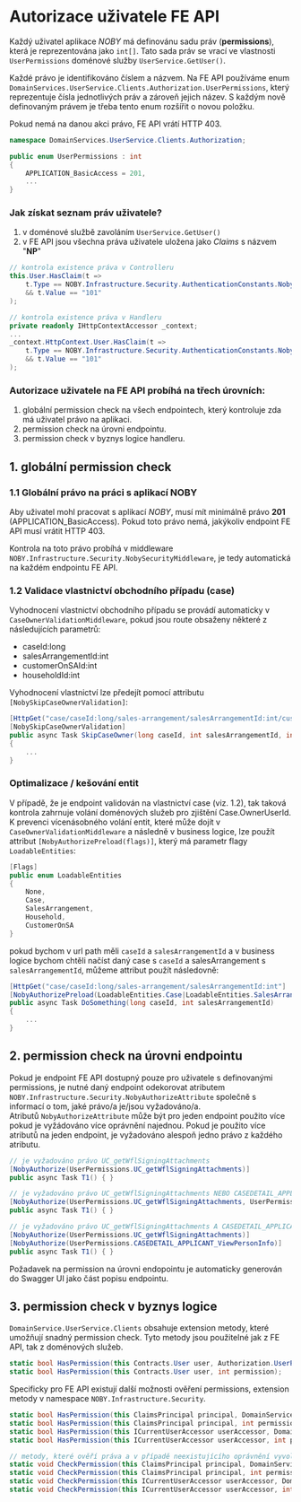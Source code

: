 ﻿# Autorizace uživatele FE API
Každý uživatel aplikace *NOBY* má definovánu sadu práv (**permissions**), která je reprezentována jako `int[]`.
Tato sada práv se vrací ve vlastnosti `UserPermissions` doménové služby `UserService.GetUser()`.

Každé právo je identifikováno číslem a názvem. 
Na FE API používáme enum `DomainServices.UserService.Clients.Authorization.UserPermissions`, který reprezentuje čísla jednotlivých práv a zároveň jejich název.
S každým nově definovaným právem je třeba tento enum rozšířit o novou položku.

Pokud nemá na danou akci právo, FE API vrátí HTTP 403.

```csharp
namespace DomainServices.UserService.Clients.Authorization;

public enum UserPermissions : int
{
    APPLICATION_BasicAccess = 201,
    ...
}
```

### Jak získat seznam práv uživatele?
1) v doménové službě zavoláním `UserService.GetUser()`
2) v FE API jsou všechna práva uživatele uložena jako *Claims* s názvem "**NP**"

```csharp
// kontrola existence práva v Controlleru
this.User.HasClaim(t => 
    t.Type == NOBY.Infrastructure.Security.AuthenticationConstants.NobyPermissionClaimType 
    && t.Value == "101"
);

// kontrola existence práva v Handleru
private readonly IHttpContextAccessor _context;
...
_context.HttpContext.User.HasClaim(t => 
    t.Type == NOBY.Infrastructure.Security.AuthenticationConstants.NobyPermissionClaimType 
    && t.Value == "101"
);
```

### Autorizace uživatele na FE API probíhá na třech úrovních:
1) globální permission check na všech endpointech, který kontroluje zda má uživatel právo na aplikaci.
2) permission check na úrovni endpointu.
3) permission check v byznys logice handleru.

## 1. globální permission check

### 1.1 Globální právo na práci s aplikací NOBY
Aby uživatel mohl pracovat s aplikací *NOBY*, musí mít minimálně právo **201** (APPLICATION_BasicAccess). 
Pokud toto právo nemá, jakýkoliv endpoint FE API musí vrátit HTTP 403.

Kontrola na toto právo probíhá v middleware `NOBY.Infrastructure.Security.NobySecurityMiddleware`, je tedy automatická na každém endpointu FE API.

### 1.2 Validace vlastnictví obchodního případu (case)
Vyhodnocení vlastnictví obchodního případu se provádí automaticky v `CaseOwnerValidationMiddleware`, pokud jsou route obsaženy některé z následujících parametrů:
- caseId:long
- salesArrangementId:int
- customerOnSAId:int
- householdId:int

Vyhodnocení vlastnictví lze předejít pomocí attributu `[NobySkipCaseOwnerValidation]`:

```csharp
[HttpGet("case/caseId:long/sales-arrangement/salesArrangementId:int/customer-on-sa/customerOnSAId:int"]
[NobySkipCaseOwnerValidation]
public async Task SkipCaseOwner(long caseId, int salesArrangementId, int customerOnSAId)
{
    ...
}
```

### Optimalizace / kešování entit
V případě, že je endpoint validován na vlastnictví case (viz. 1.2), tak taková kontrola zahrnuje volání doménových služeb pro zjištění Case.OwnerUserId.  
K prevenci vícenásobného volání entit, které může dojít v `CaseOwnerValidationMiddleware` a následně v business logice, lze použít attribut `[NobyAuthorizePreload(flags)]`, který má parametr flagy `LoadableEntities`:

```csharp
[Flags]
public enum LoadableEntities
{
    None,
    Case,
    SalesArrangement,
    Household,
    CustomerOnSA
}
```

pokud bychom v url path měli `caseId` a `salesArrangementId` a v business logice bychom chtěli načíst daný case s `caseId` a salesArrangement s `salesArrangementId`, můžeme attribut použít následovně:

```csharp
[HttpGet("case/caseId:long/sales-arrangement/salesArrangementId:int"]
[NobyAuthorizePreload(LoadableEntities.Case|LoadableEntities.SalesArrangement)]
public async Task DoSomething(long caseId, int salesArrangementId)
{
    ...
}
```

## 2. permission check na úrovni endpointu
Pokud je endpoint FE API dostupný pouze pro uživatele s definovanými permissions, je nutné daný endpoint odekorovat atributem `NOBY.Infrastructure.Security.NobyAuthorizeAttribute` společně s informací o tom, jaké právo/a je/jsou vyžadováno/a.   
Atributů `NobyAuthorizeAttribute` může být pro jeden endpoint použito více pokud je vyžádováno více oprávnění najednou.
Pokud je použito více atributů na jeden endpoint, je vyžadováno alespoň jedno právo z každého atributu.

```csharp
// je vyžadováno právo UC_getWflSigningAttachments
[NobyAuthorize(UserPermissions.UC_getWflSigningAttachments)]
public async Task T1() { }

// je vyžadováno právo UC_getWflSigningAttachments NEBO CASEDETAIL_APPLICANT_ViewPersonInfo
[NobyAuthorize(UserPermissions.UC_getWflSigningAttachments, UserPermissions.CASEDETAIL_APPLICANT_ViewPersonInfo)]
public async Task T1() { }

// je vyžadováno právo UC_getWflSigningAttachments A CASEDETAIL_APPLICANT_ViewPersonInfo
[NobyAuthorize(UserPermissions.UC_getWflSigningAttachments)]
[NobyAuthorize(UserPermissions.CASEDETAIL_APPLICANT_ViewPersonInfo)]
public async Task T1() { }
```

Požadavek na permission na úrovni endopointu je automaticky generován do Swagger UI jako část popisu endpointu.

## 3. permission check v byznys logice
`DomainService.UserService.Clients` obsahuje extension metody, které umožňují snadný permission check.
Tyto metody jsou použitelné jak z FE API, tak z doménových služeb.

```csharp
static bool HasPermission(this Contracts.User user, Authorization.UserPermissions permission);
static bool HasPermission(this Contracts.User user, int permission);
```

Specificky pro FE API existují další možnosti ověření permissions, extension metody v namespace `NOBY.Infrastructure.Security`.

```csharp
static bool HasPermission(this ClaimsPrincipal principal, DomainServices.UserService.Clients.Authorization.UserPermissions permission);
static bool HasPermission(this ClaimsPrincipal principal, int permission);
static bool HasPermission(this ICurrentUserAccessor userAccessor, DomainServices.UserService.Clients.Authorization.UserPermissions permission);
static bool HasPermission(this ICurrentUserAccessor userAccessor, int permission);

// metody, které ověří práva a v případě neexistujícího oprávnění vyvolají vyjímku CisAuthorizationException
static void CheckPermission(this ClaimsPrincipal principal, DomainServices.UserService.Clients.Authorization.UserPermissions permission);
static void CheckPermission(this ClaimsPrincipal principal, int permission);
static void CheckPermission(this ICurrentUserAccessor userAccessor, DomainServices.UserService.Clients.Authorization.UserPermissions permission);
static void CheckPermission(this ICurrentUserAccessor userAccessor, int permission);
```

